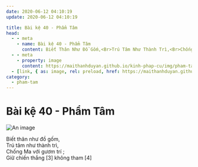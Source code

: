 ```yaml
---
date: 2020-06-12 04:10:19
update: 2020-06-12 04:10:19

title: Bài kệ 40 - Phẩm Tâm
head:
  - - meta
    - name: Bài kệ 40 - Phẩm Tâm
      content: Biết Thân Như Đồ Gốm,<Br>Trú Tâm Như Thành Trì,<Br>Chống Ma Với Gươm Trí ;<Br>Giữ Chiến Thắng [3] Không Tham [4]<Br>
  - - meta
    - property: image
      content: https://maithanhduyan.github.io/kinh-phap-cu/img/pham-tam/pham-tam-040.jpg
  - [link, { as: image, rel: preload, href: https://maithanhduyan.github.io/kinh-phap-cu/img/pham-tam/pham-tam-040.jpg }]
category:
  - pham-tam
---
```


# Bài kệ 40 - Phẩm Tâm

![An image](/img/pham-tam/pham-tam-040.jpg)

Biết thân như đồ gốm,<br>Trú tâm như thành trì,<br>Chống Ma với gươm trí ;<br>Giữ chiến thắng [3] không tham [4]<br>
